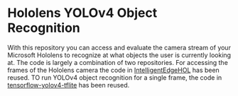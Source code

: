 # Hololens YOLOv4 Object Recognition
With this repository you can access and evaluate the camera stream of your Microsoft Hololens to recognize at what objects the user is currently looking at. 
The code is largely a combination of two repositories. For accessing the frames of the Hololens camera the code in [IntelligentEdgeHOL](https://github.com/Azure/IntelligentEdgeHOL) has been reused. TO run YOLOv4 object recognition for a single frame, the code in [tensorflow-yolov4-tflite](https://github.com/theAIGuysCode/tensorflow-yolov4-tflite) has been reused.
